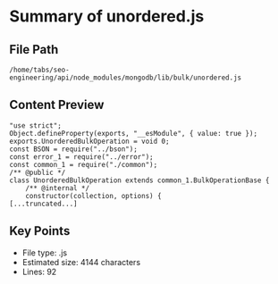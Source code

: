# Summary of unordered.js
  
## File Path
`/home/tabs/seo-engineering/api/node_modules/mongodb/lib/bulk/unordered.js`

## Content Preview
```
"use strict";
Object.defineProperty(exports, "__esModule", { value: true });
exports.UnorderedBulkOperation = void 0;
const BSON = require("../bson");
const error_1 = require("../error");
const common_1 = require("./common");
/** @public */
class UnorderedBulkOperation extends common_1.BulkOperationBase {
    /** @internal */
    constructor(collection, options) {
[...truncated...]
```

## Key Points
- File type: .js
- Estimated size: 4144 characters
- Lines: 92
